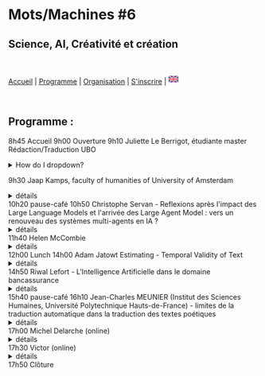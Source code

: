 # Mots/Machines #6 
## Science, AI, Créativité et création

<br>

[Accueil](https://motsmachines.github.io/2024/fr) | [Programme](https://motsmachines.github.io/2024/fr/program) | [Organisation](https://motsmachines.github.io/2024/fr/orga) | [S'inscrire](https://motsmachines.github.io/2024/fr/registration) | [<img src="EN.png" width="20">](https://motsmachines.github.io/2024/en/program)

<br>

## Programme :

8h45 Accueil
9h00 Ouverture
9h10 Juliette Le Berrigot, étudiante master Rédaction/Traduction UBO<details>
<summary>How do I dropdown?</summary>
<br>
This is how you dropdown.
</details>

9h30 Jaap Kamps, faculty of humanities of University of Amsterdam
          <br><details><summary> détails </summary>aaaaaa</details>
10h20 pause-café
10h50 Christophe Servan - Reflexions après l'impact des Large Language Models et l'arrivée des Large Agent Model : vers un renouveau des systèmes multi-agents en IA ?
          <br><details><summary> détails </summary>aaaaaa</details>
11h40 Helen McCombie
          <br><details><summary> détails </summary>aaaaaa</details>
12h00 Lunch
14h00 Adam Jatowt Estimating - Temporal Validity of Text
          <br><details><summary> détails </summary>aaaaaa</details>
14h50 Riwal Lefort - L'Intelligence Artificielle dans le domaine bancassurance
          <br><details><summary> détails </summary>aaaaaa</details>
15h40 pause-café
16h10 Jean-Charles MEUNIER (Institut des Sciences Humaines, Université Polytechnique Hauts-de-France) - limites de la traduction automatique dans la traduction des textes poétiques
          <br><details><summary> détails </summary>aaaaaa</details>
17h00 Michel Delarche (online)
          <br><details><summary> détails </summary>aaaaaa</details>
17h30 Victor (online)
          <br><details><summary> détails </summary>aaaaaa</details>
17h50 Clôture

